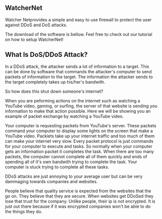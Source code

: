 ## WatcherNet
Watcher Netprovides a simple and easy to use firewall to protect the user against DDoS and DoS attacks. 

The download of the software is bellow. Feel free to check out our tutorial on how to setup WatcherNet!

## What Is DoS/DDoS Attack?

In a DDoS attack, the attacker sends a lot of information to a target. This can be done by software that commands the attacker's computer to send packets of information to the target. The information the attacker sends to the target completely takes up his/her's bandwith. 

So how does this shut down someone's internet?

When you are peforming actions on the internet such as watching a YouTube video, gaming, or surfing, the server of that website is sending you information to make that action possible. Here we will be showing you an example of packet exchange by watching a YouTube video. 

Your computer is requesting packets from YouTube's server. These packets command your computer to display some lights on the screen that make a YouTube video. Packiets take up your internet traffic and too much of them can make your internet very slow. Every packet protocol is just commands for your computer to execute and tasks. So normally when your computer gets an information packet it completes the task. When there are too many packets, the computer cannot complete all of them quickly and ends of spending all of it's own bandwith trying to complete the task. Your computer is stuck trying to complete all these tasks. 

DDoS attacks are just annoying to your average user but can be very dammaging towards companies and websites.

People believe that quality service is expected from the websites that the go on. They believe that they are secure. When websites get DDoSed they lose that trust for the company. Unlike people, their ip is not encrypted. It is just out there because if it was encrypted companies won't be able to do the things they do. 
